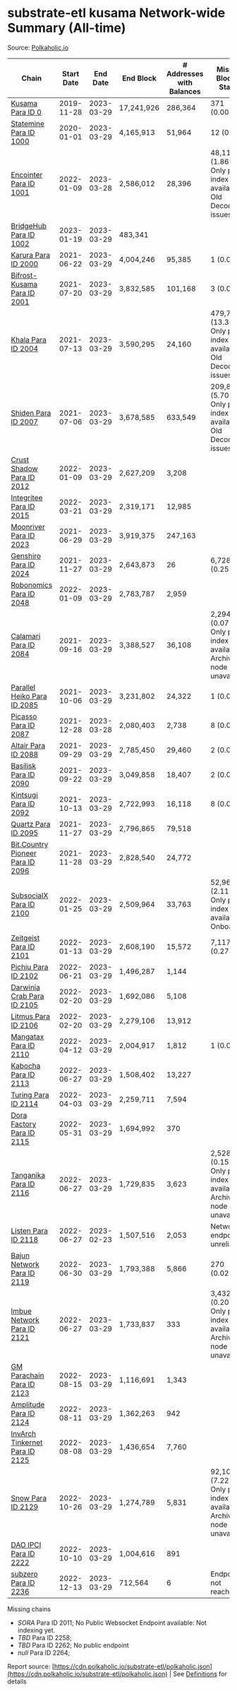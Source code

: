 # substrate-etl kusama Network-wide Summary (All-time)

Source: [Polkaholic.io](https://polkaholic.io)


| Chain            | Start Date | End Date | End Block | # Addresses with Balances | Missing Blocks / Status |
| ---------------- | ---------- | ---------| --------- | ------------------------- | ----------------------- |
| [Kusama Para ID 0](/kusama/0-kusama) | 2019-11-28 | 2023-03-29 | 17,241,926 |  286,364 | 371 (0.00%)  |
| [Statemine Para ID 1000](/kusama/1000-statemine) | 2020-01-01 | 2023-03-29 | 4,165,913 |  51,964 | 12 (0.00%)  |
| [Encointer Para ID 1001](/kusama/1001-encointer) | 2022-01-09 | 2023-03-28 | 2,586,012 |  28,396 | 48,111 (1.86%) Only partial index available: Old Decoding issues |
| [BridgeHub Para ID 1002](/kusama/1002-bridgehub) | 2023-01-19 | 2023-03-29 | 483,341 |   |    |
| [Karura Para ID 2000](/kusama/2000-karura) | 2021-06-22 | 2023-03-29 | 4,004,246 |  95,385 | 1 (0.00%)  |
| [Bifrost-Kusama Para ID 2001](/kusama/2001-bifrost-ksm) | 2021-07-20 | 2023-03-29 | 3,832,585 |  101,168 | 3 (0.00%)  |
| [Khala Para ID 2004](/kusama/2004-khala) | 2021-07-13 | 2023-03-29 | 3,590,295 |  24,160 | 479,738 (13.36%) Only partial index available: Old Decoding issues |
| [Shiden Para ID 2007](/kusama/2007-shiden) | 2021-07-06 | 2023-03-29 | 3,678,585 |  633,549 | 209,844 (5.70%) Only partial index available: Old Decoding issues |
| [Crust Shadow Para ID 2012](/kusama/2012-shadow) | 2022-01-09 | 2023-03-29 | 2,627,209 |  3,208 |    |
| [Integritee Para ID 2015](/kusama/2015-integritee) | 2022-03-21 | 2023-03-29 | 2,319,171 |  12,985 |    |
| [Moonriver Para ID 2023](/kusama/2023-moonriver) | 2021-06-29 | 2023-03-29 | 3,919,375 |  247,163 |    |
| [Genshiro Para ID 2024](/kusama/2024-genshiro) | 2021-11-27 | 2023-03-29 | 2,643,873 |  26 | 6,728 (0.25%)  |
| [Robonomics Para ID 2048](/kusama/2048-robonomics) | 2022-01-09 | 2023-03-29 | 2,783,787 |  2,959 |    |
| [Calamari Para ID 2084](/kusama/2084-calamari) | 2021-09-16 | 2023-03-29 | 3,388,527 |  36,108 | 2,294 (0.07%) Only partial index available: Archive node unavailable |
| [Parallel Heiko Para ID 2085](/kusama/2085-parallel-heiko) | 2021-10-06 | 2023-03-29 | 3,231,802 |  24,322 | 1 (0.00%)  |
| [Picasso Para ID 2087](/kusama/2087-picasso) | 2021-12-28 | 2023-03-28 | 2,080,403 |  2,738 | 8 (0.00%)  |
| [Altair Para ID 2088](/kusama/2088-altair) | 2021-09-29 | 2023-03-29 | 2,785,450 |  29,460 | 2 (0.00%)  |
| [Basilisk Para ID 2090](/kusama/2090-basilisk) | 2021-09-22 | 2023-03-29 | 3,049,858 |  18,407 | 2 (0.00%)  |
| [Kintsugi Para ID 2092](/kusama/2092-kintsugi) | 2021-10-13 | 2023-03-29 | 2,722,993 |  16,118 | 8 (0.00%)  |
| [Quartz Para ID 2095](/kusama/2095-quartz) | 2021-11-27 | 2023-03-29 | 2,796,865 |  79,518 |    |
| [Bit.Country Pioneer Para ID 2096](/kusama/2096-bitcountrypioneer) | 2021-11-28 | 2023-03-29 | 2,828,540 |  24,772 |    |
| [SubsocialX Para ID 2100](/kusama/2100-subsocialx) | 2022-01-25 | 2023-03-29 | 2,509,964 |  33,763 | 52,962 (2.11%) Only partial index available: Onboarding |
| [Zeitgeist Para ID 2101](/kusama/2101-zeitgeist) | 2022-01-13 | 2023-03-29 | 2,608,190 |  15,572 | 7,117 (0.27%)  |
| [Pichiu Para ID 2102](/kusama/2102-pichiu) | 2022-06-21 | 2023-03-29 | 1,496,287 |  1,144 |    |
| [Darwinia Crab Para ID 2105](/kusama/2105-crab) | 2022-02-20 | 2023-03-29 | 1,692,086 |  5,108 |    |
| [Litmus Para ID 2106](/kusama/2106-litmus) | 2022-02-20 | 2023-03-29 | 2,279,106 |  13,912 |    |
| [Mangatax Para ID 2110](/kusama/2110-mangatax) | 2022-04-12 | 2023-03-29 | 2,004,917 |  1,812 | 1 (0.00%)  |
| [Kabocha Para ID 2113](/kusama/2113-kabocha) | 2022-06-27 | 2023-03-29 | 1,508,402 |  13,227 |    |
| [Turing Para ID 2114](/kusama/2114-turing) | 2022-04-03 | 2023-03-29 | 2,259,711 |  7,594 |    |
| [Dora Factory Para ID 2115](/kusama/2115-dorafactory) | 2022-05-31 | 2023-03-29 | 1,694,992 |  370 |    |
| [Tanganika Para ID 2116](/kusama/2116-tanganika) | 2022-06-27 | 2023-03-29 | 1,729,835 |  3,623 | 2,528 (0.15%) Only partial index available: Archive node unavailable |
| [Listen Para ID 2118](/kusama/2118-listen) | 2022-06-27 | 2023-02-23 | 1,507,516 |  2,053 |   Network endpoint unreliable |
| [Bajun Network Para ID 2119](/kusama/2119-bajun) | 2022-06-30 | 2023-03-29 | 1,793,388 |  5,866 | 270 (0.02%)  |
| [Imbue Network Para ID 2121](/kusama/2121-imbue) | 2022-06-27 | 2023-03-29 | 1,733,837 |  333 | 3,432 (0.20%) Only partial index available: Archive node unavailable |
| [GM Parachain Para ID 2123](/kusama/2123-gm) | 2022-08-15 | 2023-03-29 | 1,116,691 |  1,343 |    |
| [Amplitude Para ID 2124](/kusama/2124-amplitude) | 2022-08-11 | 2023-03-29 | 1,362,263 |  942 |    |
| [InvArch Tinkernet Para ID 2125](/kusama/2125-tinkernet) | 2022-08-08 | 2023-03-29 | 1,436,654 |  7,760 |    |
| [Snow Para ID 2129](/kusama/2129-snow) | 2022-10-26 | 2023-03-29 | 1,274,789 |  5,831 | 92,103 (7.22%) Only partial index available: Archive node unavailable |
| [DAO IPCI Para ID 2222](/kusama/2222-daoipci) | 2022-10-10 | 2023-03-29 | 1,004,616 |  891 |    |
| [subzero Para ID 2236](/kusama/2236-subzero) | 2022-12-13 | 2023-03-29 | 712,564 |  6 |   Endpoint not reachable |

Missing chains


* *SORA* Para ID 2011; No Public Websocket Endpoint available: Not indexing yet.
* *TBD* Para ID 2258; 
* *TBD* Para ID 2262; No public endpoint
* *null* Para ID 2264; 

Report source: [https://cdn.polkaholic.io/substrate-etl/polkaholic.json](https://cdn.polkaholic.io/substrate-etl/polkaholic.json) | See [Definitions](/DEFINITIONS.md) for details
